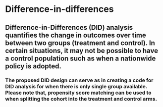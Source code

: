 # Difference-in-differences

## Difference-in-Differences (DID) analysis quantifies the change in outcomes over time between two groups (treatment and control). In certain situations, it may not be possible to have a control population such as when a nationwide policy is adopted. 

### The proposed DID design can serve as in creating a code for DID analysis for when there is only single group available. Please note that, propensity score matching can be used to when splitting the cohort into the treatment and control arms.
